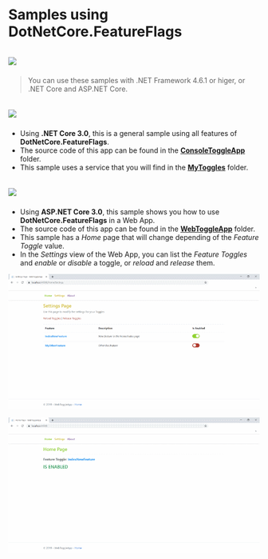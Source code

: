 # **Samples using DotNetCore.FeatureFlags**

## **<img src="https://img.shields.io/badge/.NET Standard 2.0 compatible-green" />**
> You can use these samples with .NET Framework 4.6.1 or higer, or .NET Core and ASP.NET Core.

## **<img src="https://img.shields.io/badge/Console App .NET Core 3.0-yellow" />**
- Using **.NET Core 3.0**, this is a general sample using all features of **DotNetCore.FeatureFlags**.
- The source code of this app can be found in the [**ConsoleToggleApp**](https://github.com/J0rgeSerran0/FeatureFlags/tree/master/src/Sample/ConsoleToggleApp) folder.
- This sample uses a service that you will find in the [**MyToggles**](https://github.com/J0rgeSerran0/FeatureFlags/tree/master/src/Sample/MyToggles) folder.

## **<img src="https://img.shields.io/badge/ASP.NET 3.0 MVC Web App-yellow" />**
- Using **ASP.NET Core 3.0**, this sample shows you how to use **DotNetCore.FeatureFlags** in a Web App.
- The source code of this app can be found in the [**WebToggleApp**](https://github.com/J0rgeSerran0/FeatureFlags/tree/master/src/Sample/WebToggleApp) folder.
- This sample has a *Home* page that will change depending of the *Feature Toggle* value.
- In the *Settings* view of the Web App, you can list the *Feature Toggles* and *enable* or *disable* a toggle, or *reload* and *release* them.

![screenshot](https://raw.githubusercontent.com/J0rgeSerran0/FeatureFlags/master/images/Sample_WebToggleApp_01.png) 

![screenshot](https://raw.githubusercontent.com/J0rgeSerran0/FeatureFlags/master/images/Sample_WebToggleApp_02.png) 
